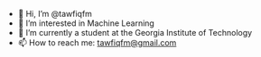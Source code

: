 - 👋 Hi, I’m @tawfiqfm
- 👀 I’m interested in Machine Learning
- 🌱 I’m currently a student at the Georgia Institute of Technology
- 📫 How to reach me: tawfiqfm@gmail.com
